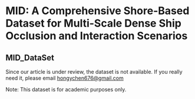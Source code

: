 # MID: A Comprehensive Shore-Based Dataset for Multi-Scale Dense Ship Occlusion and Interaction Scenarios
## MID_DataSet

Since our article is under review, the dataset is not available. If you really need it, please email hongychen676@gmail.com


Note: This dataset is for academic purposes only.
